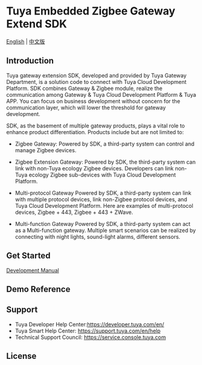 # Tuya Embedded Zigbee Gateway Extend SDK

[English](README.md) | [中文版](README_cn.md)

## Introduction
Tuya gateway extension SDK, developed and provided by Tuya Gateway Department, is a solution code to connect with Tuya Cloud Development Platform. SDK combines Gateway & Zigbee module, realize the communication among Gateway & Tuya Cloud Development Platform & Tuya APP. You can focus on business development without concern for the communication layer, which will lower the threshold for gateway development.

SDK, as the basement of multiple gateway products, plays a vital role to enhance product differentiation. Products include but are not limited to:

- Zigbee Gateway:
    Powered by SDK, a third-party system can control and manage Zigbee devices.

- Zigbee Extension Gateway:
    Powered by SDK, the third-party system can link with non-Tuya ecology Zigbee devices. Developers can link non-Tuya ecology Zigbee sub-devices with Tuya Cloud Development Platform.

- Multi-protocol Gateway
    Powered by SDK, a third-party system can link with multiple protocol devices, link non-Zigbee protocol devices, and Tuya Cloud Development Platform. Here are examples of multi-protocol devices, Zigbee + 443, Zigbee + 443 + ZWave.

- Multi-function Gateway
    Powered by SDK, a third-party system can act as a Multi-function gateway. Multiple smart scenarios can be realized by connecting with night lights, sound-light alarms, different sensors.
## Get Started

[Development Manual](https://developer.tuya.com/en/docs/iot/smart-product-solution/product-solutiongateway/gateway-extension-sdk-access-solution/tuya-gateway-extension-sdk-development-manual?id=K9dudnkt0lnx4)

## Demo Reference


## Support
- Tuya Developer Help Center:https://developer.tuya.com/en/
- Tuya Smart Help Center: https://support.tuya.com/en/help
- Technical Support Council: https://service.console.tuya.com

## License

